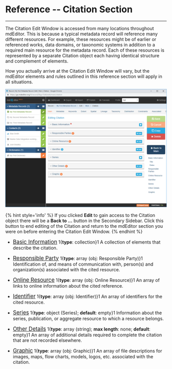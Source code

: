 # Reference -- Citation Section
---

The <span class="md-section">Citation</span> <span class="md-window">Edit Window</span> is accessed from many locations throughout mdEditor.  This is because a typical metadata record will reference many different resources.  For example, these resources might be of earlier or referenced works, data domains, or taxonomic systems in addition to a required main resource for the metadata record.  Each of these resources is represented by a separate <span class="md-panel">Citation</span> object each having identical structure and complement of elements.  

How you actually arrive at the <span class="md-section">Citation</span> <span class="md-window">Edit Window</span> will vary, but the mdEditor elements and rules outlined in this reference section will apply in all situations. 

![Graphic Array](/assets/reference/edit-objects/citation/citation-editWindow.png)

{% hint style='info' %}
  If you clicked <strong class="btn btn-success btn-xs"> <i class="fa fa-pencil"> </i>Edit</strong> to gain access to the <span class="md-panel">Citation</span> object there will be a <strong class="btn btn-primary btn-xs"> <i class="fa fa-arrow-left"> </i> Back to ...</strong> button in the <span class="md-window">Secondary Sidebar</span>.  Click this button to end editing of the <span class="md-panel">Citation</span> and return to the mdEditor section you were on before entering the <span class="md-section">Citation</span> <span class="md-window">Edit Window</span>.
{% endhint %} 

 * [<span class="md-panel" style="font-size: larger">Basic Information</span>](basicInfo-panel.md)  <i class="fa fa-asterisk required" title="Required"> </i> 1{**type**: collection}1  A collection of elements that describe the citation.

 * [<span class="md-panel" style="font-size: larger">Responsible Party</span>](responsibleParty-panel.md)  1{**type**: array (obj: <span class="md-panel"> Responsible Party</span>)}1 Identification of, and means of communication with, person(s) and organization(s) associated with the cited resource.

 * [<span class="md-panel" style="font-size: larger">Online Resource</span>](onlineResource-panel.md)  1{**type**: array (obj: <span class="md-panel">Online Resource</span>)}1 An array of links to online information about the cited reference.

 * [<span class="md-panel" style="font-size: larger">Identifier</span>](identifier-panel.md)  1{**type**: array (obj: <span class="md-panel">Identifier</span>)}1  An array of identifiers for the cited resource.  

 * [<span class="md-panel" style="font-size: larger">Series](series-panel.md)  1{**type**: object (<span class="md-panel">Series</span>); **default**: empty}1 Information about the series, publication, or aggregate resource to which a resource belongs.

 * [<span class="md-panel" style="font-size: larger">Other Details</span>](otherDetails-panel.md)  1{**type**: array (string); **max length**: none; **default**: empty}1  An array of additional details required to complete the citation that are not recorded elsewhere. 

 * [<span class="md-panel" style="font-size: larger">Graphic</span>](graphic-panel.md)  1{**type**: array (obj: <span class="md-panel">Graphic</span>)}1  An array of file descriptions for images, maps, flow charts, models, logos, etc. associated with the citation.
